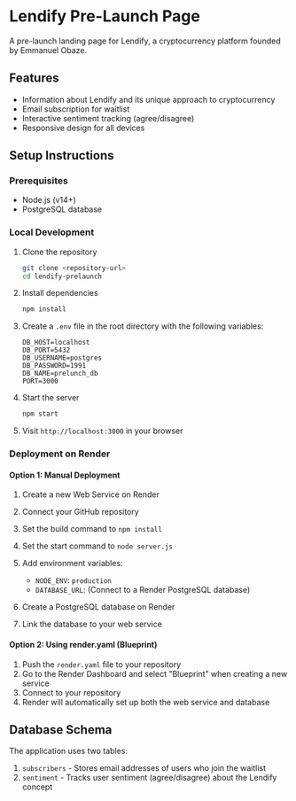 # Lendify Pre-Launch Page

A pre-launch landing page for Lendify, a cryptocurrency platform founded by Emmanuel Obaze.

## Features

- Information about Lendify and its unique approach to cryptocurrency
- Email subscription for waitlist
- Interactive sentiment tracking (agree/disagree)
- Responsive design for all devices

## Setup Instructions

### Prerequisites

- Node.js (v14+)
- PostgreSQL database

### Local Development

1. Clone the repository
   ```bash
   git clone <repository-url>
   cd lendify-prelaunch
   ```

2. Install dependencies
   ```bash
   npm install
   ```

3. Create a `.env` file in the root directory with the following variables:
   ```
   DB_HOST=localhost
   DB_PORT=5432
   DB_USERNAME=postgres
   DB_PASSWORD=1991
   DB_NAME=prelunch_db
   PORT=3000
   ```

4. Start the server
   ```bash
   npm start
   ```

5. Visit `http://localhost:3000` in your browser

### Deployment on Render

#### Option 1: Manual Deployment

1. Create a new Web Service on Render
2. Connect your GitHub repository
3. Set the build command to `npm install`
4. Set the start command to `node server.js`
5. Add environment variables:
   - `NODE_ENV`: `production`
   - `DATABASE_URL`: (Connect to a Render PostgreSQL database)

6. Create a PostgreSQL database on Render
7. Link the database to your web service

#### Option 2: Using render.yaml (Blueprint)

1. Push the `render.yaml` file to your repository
2. Go to the Render Dashboard and select "Blueprint" when creating a new service
3. Connect to your repository
4. Render will automatically set up both the web service and database

## Database Schema

The application uses two tables:

1. `subscribers` - Stores email addresses of users who join the waitlist
2. `sentiment` - Tracks user sentiment (agree/disagree) about the Lendify concept
